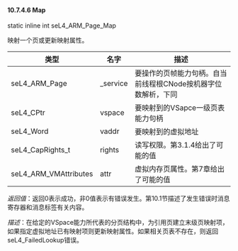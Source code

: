 #### 10.7.4.6  Map

static inline int seL4_ARM_Page_Map

映射一个页或更新映射属性。

类型 | 名字 | 描述
--- | --- | ---
seL4_ARM_Page | _service | 要操作的页帧能力句柄。自当前线程根CNode按机器字位数解析，下同
seL4_CPtr | vspace | 要映射到的VSapce一级页表能力句柄
seL4_Word | vaddr | 要映射到的虚拟地址
seL4_CapRights_t | rights | 读写权限。第3.1.4给出了可能的值
seL4_ARM_VMAttributes | attr | 虚拟内存页属性。第7章给出了可能的值

*返回值*：返回0表示成功，非0值表示有错误发生。第10.1节描述了发生错误时消息寄存器和消息标签有关内容。

*描述*：在给定的VSpace能力所代表的分页结构中，为引用页建立末级页映射项，如果指定虚拟地址已有映射项则更新映射属性。如果相关页表不存在，则返回seL4_FailedLookup错误。
